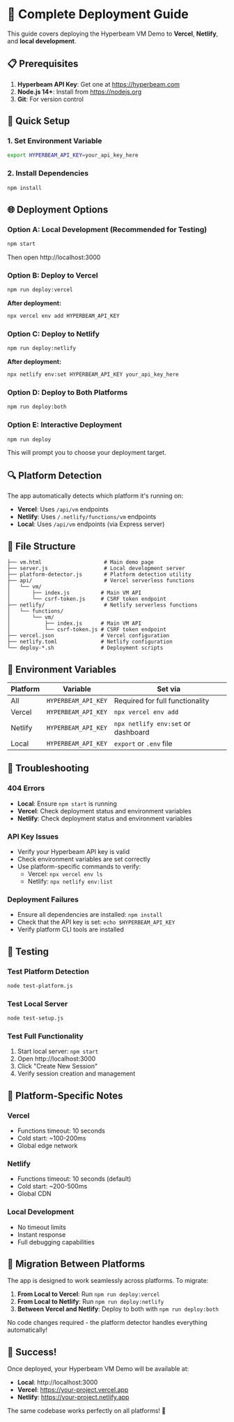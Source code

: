 # 🚀 Complete Deployment Guide

This guide covers deploying the Hyperbeam VM Demo to **Vercel**, **Netlify**, and **local development**.

## 📋 Prerequisites

1. **Hyperbeam API Key**: Get one at https://hyperbeam.com
2. **Node.js 14+**: Install from https://nodejs.org
3. **Git**: For version control

## 🔧 Quick Setup

### 1. Set Environment Variable
```bash
export HYPERBEAM_API_KEY=your_api_key_here
```

### 2. Install Dependencies
```bash
npm install
```

## 🌐 Deployment Options

### Option A: Local Development (Recommended for Testing)

```bash
npm start
```
Then open http://localhost:3000

### Option B: Deploy to Vercel

```bash
npm run deploy:vercel
```

**After deployment:**
```bash
npx vercel env add HYPERBEAM_API_KEY
```

### Option C: Deploy to Netlify

```bash
npm run deploy:netlify
```

**After deployment:**
```bash
npx netlify env:set HYPERBEAM_API_KEY your_api_key_here
```

### Option D: Deploy to Both Platforms

```bash
npm run deploy:both
```

### Option E: Interactive Deployment

```bash
npm run deploy
```
This will prompt you to choose your deployment target.

## 🔍 Platform Detection

The app automatically detects which platform it's running on:

- **Vercel**: Uses `/api/vm` endpoints
- **Netlify**: Uses `/.netlify/functions/vm` endpoints  
- **Local**: Uses `/api/vm` endpoints (via Express server)

## 📁 File Structure

```
├── vm.html                    # Main demo page
├── server.js                  # Local development server
├── platform-detector.js       # Platform detection utility
├── api/                       # Vercel serverless functions
│   └── vm/
│       ├── index.js          # Main VM API
│       └── csrf-token.js     # CSRF token endpoint
├── netlify/                   # Netlify serverless functions
│   └── functions/
│       └── vm/
│           ├── index.js      # Main VM API
│           └── csrf-token.js # CSRF token endpoint
├── vercel.json               # Vercel configuration
├── netlify.toml              # Netlify configuration
└── deploy-*.sh               # Deployment scripts
```

## 🔐 Environment Variables

| Platform | Variable | Set via |
|----------|----------|---------|
| All | `HYPERBEAM_API_KEY` | Required for full functionality |
| Vercel | `HYPERBEAM_API_KEY` | `npx vercel env add` |
| Netlify | `HYPERBEAM_API_KEY` | `npx netlify env:set` or dashboard |
| Local | `HYPERBEAM_API_KEY` | `export` or `.env` file |

## 🚨 Troubleshooting

### 404 Errors
- **Local**: Ensure `npm start` is running
- **Vercel**: Check deployment status and environment variables
- **Netlify**: Check deployment status and environment variables

### API Key Issues
- Verify your Hyperbeam API key is valid
- Check environment variables are set correctly
- Use platform-specific commands to verify:
  - Vercel: `npx vercel env ls`
  - Netlify: `npx netlify env:list`

### Deployment Failures
- Ensure all dependencies are installed: `npm install`
- Check that the API key is set: `echo $HYPERBEAM_API_KEY`
- Verify platform CLI tools are installed

## 🎯 Testing

### Test Platform Detection
```bash
node test-platform.js
```

### Test Local Server
```bash
node test-setup.js
```

### Test Full Functionality
1. Start local server: `npm start`
2. Open http://localhost:3000
3. Click "Create New Session"
4. Verify session creation and management

## 📝 Platform-Specific Notes

### Vercel
- Functions timeout: 10 seconds
- Cold start: ~100-200ms
- Global edge network

### Netlify
- Functions timeout: 10 seconds (default)
- Cold start: ~200-500ms
- Global CDN

### Local Development
- No timeout limits
- Instant response
- Full debugging capabilities

## 🔄 Migration Between Platforms

The app is designed to work seamlessly across platforms. To migrate:

1. **From Local to Vercel**: Run `npm run deploy:vercel`
2. **From Local to Netlify**: Run `npm run deploy:netlify`
3. **Between Vercel and Netlify**: Deploy to both with `npm run deploy:both`

No code changes required - the platform detector handles everything automatically!

## 🎉 Success!

Once deployed, your Hyperbeam VM Demo will be available at:
- **Local**: http://localhost:3000
- **Vercel**: https://your-project.vercel.app
- **Netlify**: https://your-project.netlify.app

The same codebase works perfectly on all platforms! 🚀